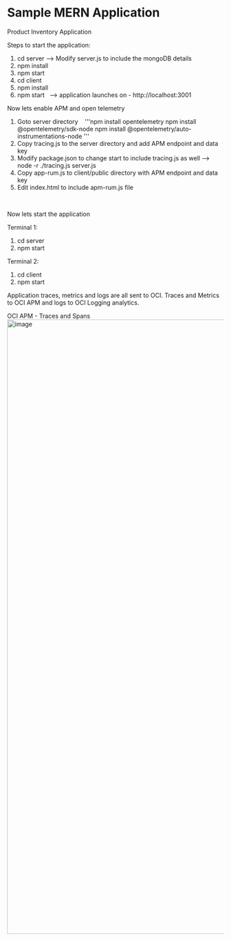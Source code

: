 # Sample MERN Application
Product Inventory Application

Steps to start the application:
1. cd server —> Modify server.js to include the mongoDB details 
2. npm install
3. npm start 
4. cd client
5. npm install
6. npm start   --> application launches on - http://localhost:3001


Now lets enable APM and open telemetry  
1. Goto server directory   
'''npm install opentelemetry
   npm install @opentelemetry/sdk-node
   npm install @opentelemetry/auto-instrumentations-node '''
   <br>
3. Copy tracing.js to the server directory and add APM endpoint and data key 
4. Modify package.json to change start to include tracing.js as well —> node -r ./tracing.js server.js
5. Copy app-rum.js to client/public directory with APM endpoint and data key 
6. Edit index.html to include apm-rum.js file 
<script src="./apm-rum.js"></script> 
<script async crossorigin="anonymous" src="https://aaaadcdobxuhuaaaaaaaaacc74.apm-agt.us-ashburn-1.oci.oraclecloud.com/static/jslib/apmrum.min.js"></script>   


Now lets start the application 

Terminal 1:
1. cd server 
2. npm start

Terminal 2:
1. cd client
2. npm start

Application traces, metrics and logs are all sent to OCI. Traces and Metrics to OCI APM and logs to OCI Logging analytics. 

OCI APM - Traces and Spans
<img width="1429" alt="image" src="https://github.com/Anand-GitH/MERN_PROD_INV/assets/60418080/0733860d-6509-4b5a-8788-0773d84d8782">



